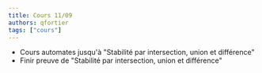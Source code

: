 ```yaml
---
title: Cours 11/09
authors: qfortier
tags: ["cours"]
---
```


- Cours automates jusqu'à "Stabilité par intersection, union et différence"
- Finir preuve de "Stabilité par intersection, union et différence"